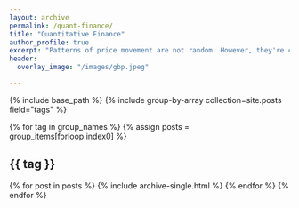 ```yaml
---
layout: archive
permalink: /quant-finance/
title: "Quantitative Finance"
author_profile: true
excerpt: "Patterns of price movement are not random. However, they're close enough to random. -Jim Simmons "
header:
  overlay_image: "/images/gbp.jpeg"

---
```

{% include base_path %}
{% include group-by-array collection=site.posts field="tags" %}

{% for tag in group_names %}
  {% assign posts = group_items[forloop.index0] %}
  <h2 id="{{ tag | slugify }}" class="archive__subtitle">{{ tag }}</h2>
  {% for post in posts %}
    {% include archive-single.html %}
  {% endfor %}
{% endfor %}
